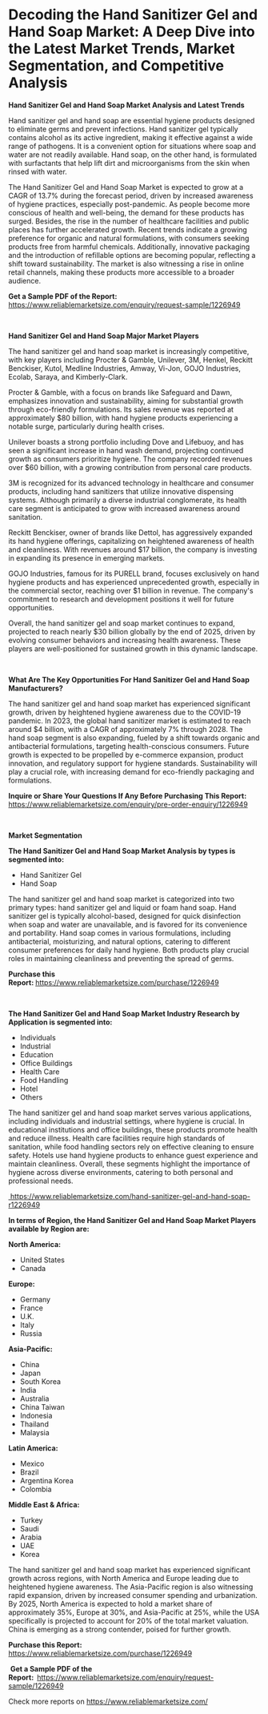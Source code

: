 <p><h1>Decoding the Hand Sanitizer Gel and Hand Soap Market: A Deep Dive into the Latest Market Trends, Market Segmentation, and Competitive Analysis</h1></p><p><strong>Hand Sanitizer Gel and Hand Soap Market Analysis and Latest Trends</strong></p>
<p><p>Hand sanitizer gel and hand soap are essential hygiene products designed to eliminate germs and prevent infections. Hand sanitizer gel typically contains alcohol as its active ingredient, making it effective against a wide range of pathogens. It is a convenient option for situations where soap and water are not readily available. Hand soap, on the other hand, is formulated with surfactants that help lift dirt and microorganisms from the skin when rinsed with water.</p><p>The Hand Sanitizer Gel and Hand Soap Market is expected to grow at a CAGR of 13.7% during the forecast period, driven by increased awareness of hygiene practices, especially post-pandemic. As people become more conscious of health and well-being, the demand for these products has surged. Besides, the rise in the number of healthcare facilities and public places has further accelerated growth. Recent trends indicate a growing preference for organic and natural formulations, with consumers seeking products free from harmful chemicals. Additionally, innovative packaging and the introduction of refillable options are becoming popular, reflecting a shift toward sustainability. The market is also witnessing a rise in online retail channels, making these products more accessible to a broader audience.</p></p>
<p><strong>Get a Sample PDF of the Report:&nbsp;</strong> <a href="https://www.reliablemarketsize.com/enquiry/request-sample/1226949?utm_campaign=2272&utm_medium=2&utm_source=Github&utm_content=ia&utm_term=09022025&utm_id=hand-sanitizer-gel-and-hand-soap">https://www.reliablemarketsize.com/enquiry/request-sample/1226949</a></p>
<p>&nbsp;</p>
<p><strong>Hand Sanitizer Gel and Hand Soap Major Market Players</strong></p>
<p><p>The hand sanitizer gel and hand soap market is increasingly competitive, with key players including Procter & Gamble, Unilever, 3M, Henkel, Reckitt Benckiser, Kutol, Medline Industries, Amway, Vi-Jon, GOJO Industries, Ecolab, Saraya, and Kimberly-Clark. </p><p>Procter & Gamble, with a focus on brands like Safeguard and Dawn, emphasizes innovation and sustainability, aiming for substantial growth through eco-friendly formulations. Its sales revenue was reported at approximately $80 billion, with hand hygiene products experiencing a notable surge, particularly during health crises. </p><p>Unilever boasts a strong portfolio including Dove and Lifebuoy, and has seen a significant increase in hand wash demand, projecting continued growth as consumers prioritize hygiene. The company recorded revenues over $60 billion, with a growing contribution from personal care products.</p><p>3M is recognized for its advanced technology in healthcare and consumer products, including hand sanitizers that utilize innovative dispensing systems. Although primarily a diverse industrial conglomerate, its health care segment is anticipated to grow with increased awareness around sanitation.</p><p>Reckitt Benckiser, owner of brands like Dettol, has aggressively expanded its hand hygiene offerings, capitalizing on heightened awareness of health and cleanliness. With revenues around $17 billion, the company is investing in expanding its presence in emerging markets.</p><p>GOJO Industries, famous for its PURELL brand, focuses exclusively on hand hygiene products and has experienced unprecedented growth, especially in the commercial sector, reaching over $1 billion in revenue. The company's commitment to research and development positions it well for future opportunities.</p><p>Overall, the hand sanitizer gel and soap market continues to expand, projected to reach nearly $30 billion globally by the end of 2025, driven by evolving consumer behaviors and increasing health awareness. These players are well-positioned for sustained growth in this dynamic landscape.</p></p>
<p>&nbsp;</p>
<p><strong>What Are The Key Opportunities For Hand Sanitizer Gel and Hand Soap Manufacturers?</strong></p>
<p><p>The hand sanitizer gel and hand soap market has experienced significant growth, driven by heightened hygiene awareness due to the COVID-19 pandemic. In 2023, the global hand sanitizer market is estimated to reach around $4 billion, with a CAGR of approximately 7% through 2028. The hand soap segment is also expanding, fueled by a shift towards organic and antibacterial formulations, targeting health-conscious consumers. Future growth is expected to be propelled by e-commerce expansion, product innovation, and regulatory support for hygiene standards. Sustainability will play a crucial role, with increasing demand for eco-friendly packaging and formulations.</p></p>
<p><strong>Inquire or Share Your Questions If Any Before Purchasing This Report:</strong> <a href="https://www.reliablemarketsize.com/enquiry/pre-order-enquiry/1226949?utm_campaign=2272&utm_medium=2&utm_source=Github&utm_content=ia&utm_term=09022025&utm_id=hand-sanitizer-gel-and-hand-soap">https://www.reliablemarketsize.com/enquiry/pre-order-enquiry/1226949</a></p>
<p>&nbsp;</p>
<p><strong>Market Segmentation</strong></p>
<p><strong>The Hand Sanitizer Gel and Hand Soap Market Analysis by types is segmented into:</strong></p>
<p><ul><li>Hand Sanitizer Gel</li><li>Hand Soap</li></ul></p>
<p><p>The hand sanitizer gel and hand soap market is categorized into two primary types: hand sanitizer gel and liquid or foam hand soap. Hand sanitizer gel is typically alcohol-based, designed for quick disinfection when soap and water are unavailable, and is favored for its convenience and portability. Hand soap comes in various formulations, including antibacterial, moisturizing, and natural options, catering to different consumer preferences for daily hand hygiene. Both products play crucial roles in maintaining cleanliness and preventing the spread of germs.</p></p>
<p><strong>Purchase this Report:&nbsp;</strong><a href="https://www.reliablemarketsize.com/purchase/1226949?utm_campaign=2272&utm_medium=2&utm_source=Github&utm_content=ia&utm_term=09022025&utm_id=hand-sanitizer-gel-and-hand-soap">https://www.reliablemarketsize.com/purchase/1226949</a></p>
<p>&nbsp;</p>
<p><strong>The Hand Sanitizer Gel and Hand Soap Market Industry Research by Application is segmented into:</strong></p>
<p><ul><li>Individuals</li><li>Industrial</li><li>Education</li><li>Office Buildings</li><li>Health Care</li><li>Food Handling</li><li>Hotel</li><li>Others</li></ul></p>
<p><p>The hand sanitizer gel and hand soap market serves various applications, including individuals and industrial settings, where hygiene is crucial. In educational institutions and office buildings, these products promote health and reduce illness. Health care facilities require high standards of sanitation, while food handling sectors rely on effective cleaning to ensure safety. Hotels use hand hygiene products to enhance guest experience and maintain cleanliness. Overall, these segments highlight the importance of hygiene across diverse environments, catering to both personal and professional needs.</p></p>
<p><a href="https://www.reliablemarketsize.com/hand-sanitizer-gel-and-hand-soap-r1226949?utm_campaign=2272&utm_medium=2&utm_source=Github&utm_content=ia&utm_term=09022025&utm_id=hand-sanitizer-gel-and-hand-soap">&nbsp;https://www.reliablemarketsize.com/hand-sanitizer-gel-and-hand-soap-r1226949</a></p>
<p><strong>In terms of Region, the Hand Sanitizer Gel and Hand Soap Market Players available by Region are:</strong></p>
<p>
    <p> <strong> North America: </strong>
        <ul>
            <li>United States</li>
            <li>Canada</li>
        </ul>
        </p> 
    <p> <strong> Europe: </strong>
        <ul>
            <li>Germany</li>
            <li>France</li>
            <li>U.K.</li>
            <li>Italy</li>
            <li>Russia</li>
        </ul>
        </p> 
    <p> <strong> Asia-Pacific: </strong>
        <ul>
            <li>China</li>
            <li>Japan</li>
            <li>South Korea</li>
            <li>India</li>
            <li>Australia</li>
            <li>China Taiwan</li>
            <li>Indonesia</li>
            <li>Thailand</li>
            <li>Malaysia</li>
        </ul>
        </p> 
    <p> <strong> Latin America: </strong>
        <ul>
            <li>Mexico</li>
            <li>Brazil</li>
            <li>Argentina Korea</li>
            <li>Colombia</li>
        </ul>
        </p> 
    <p> <strong> Middle East & Africa: </strong>
        <ul>
            <li>Turkey</li>
            <li>Saudi</li>
            <li>Arabia</li>
            <li>UAE</li>
            <li>Korea</li>
        </ul>
    </p>
    </p>
<p><p>The hand sanitizer gel and hand soap market has experienced significant growth across regions, with North America and Europe leading due to heightened hygiene awareness. The Asia-Pacific region is also witnessing rapid expansion, driven by increased consumer spending and urbanization. By 2025, North America is expected to hold a market share of approximately 35%, Europe at 30%, and Asia-Pacific at 25%, while the USA specifically is projected to account for 20% of the total market valuation. China is emerging as a strong contender, poised for further growth.</p></p>
<p><strong>Purchase this Report: </strong><a href="https://www.reliablemarketsize.com/purchase/1226949?utm_campaign=2272&utm_medium=2&utm_source=Github&utm_content=ia&utm_term=09022025&utm_id=hand-sanitizer-gel-and-hand-soap">https://www.reliablemarketsize.com/purchase/1226949</a></p>
<p>&nbsp;<strong>Get a Sample PDF of the Report:&nbsp;&nbsp;</strong><a href="https://www.reliablemarketsize.com/enquiry/request-sample/1226949?utm_campaign=2272&utm_medium=2&utm_source=Github&utm_content=ia&utm_term=09022025&utm_id=hand-sanitizer-gel-and-hand-soap">https://www.reliablemarketsize.com/enquiry/request-sample/1226949</a></p>
<p><strong></strong></p>
<p>Check more reports on <a href="https://www.reliablemarketsize.com/?utm_campaign=2272&utm_medium=2&utm_source=Github&utm_content=ia&utm_term=09022025&utm_id=hand-sanitizer-gel-and-hand-soap">https://www.reliablemarketsize.com/</a></p>